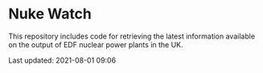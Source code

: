 # Nuke Watch

This repository includes code for retrieving the latest information available on the output of EDF nuclear power plants in the UK.

Last updated: 2021-08-01 09:06
